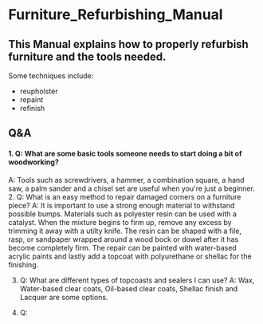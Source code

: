 # Furniture_Refurbishing_Manual

## This Manual explains how to properly refurbish furniture and the tools needed. ##
Some techniques include: 
  * reupholster
  * repaint
  * refinish


## Q&A ##

#### 1. Q: What are some basic tools someone needs to start doing a bit of woodworking? ####
   A: Tools such as screwdrivers, a hammer, a combination square, a hand saw, a palm sander and a chisel set are useful when you're just a beginner.
2. Q: What is an easy method to repair damaged corners on a furniture piece?
   A: It is important to use a strong enough material to withstand possible bumps. Materials such as polyester resin can be used with a catalyst. When the mixture begins to firm up, remove any excess by trimming it away with a utilty knife. The resin can be shaped with a file, rasp, or sandpaper wrapped around a wood bock or dowel after it has become completely firm. The repair can be painted with water-based acrylic paints and lastly add a topcoat with polyurethane or shellac for the finishing. 
   
3. Q: What are different types of topcoasts and sealers I can use?
   A: Wax, Water-based clear coats, Oil-based clear coats, Shellac finish and Lacquer are some options.
   
4. Q: 
